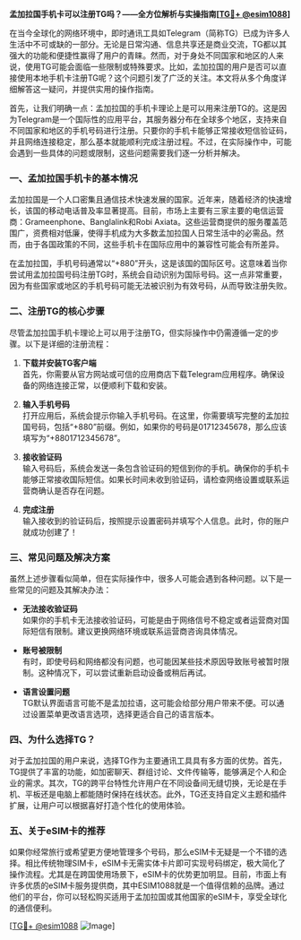 **孟加拉国手机卡可以注册TG吗？——全方位解析与实操指南[[TG💪+ @esim1088](https://t.me/s/esim1088)]**

在当今全球化的网络环境中，即时通讯工具如Telegram（简称TG）已成为许多人生活中不可或缺的一部分。无论是日常沟通、信息共享还是商业交流，TG都以其强大的功能和便捷性赢得了用户的青睐。然而，对于身处不同国家和地区的人来说，使用TG可能会面临一些限制或特殊要求。比如，孟加拉国的用户是否可以直接使用本地手机卡注册TG呢？这个问题引发了广泛的关注。本文将从多个角度详细解答这一疑问，并提供实用的操作指南。

首先，让我们明确一点：孟加拉国的手机卡理论上是可以用来注册TG的。这是因为Telegram是一个国际性的应用平台，其服务器分布在全球多个地区，支持来自不同国家和地区的手机号码进行注册。只要你的手机卡能够正常接收短信验证码，并且网络连接稳定，那么基本就能顺利完成注册过程。不过，在实际操作中，可能会遇到一些具体的问题或限制，这些问题需要我们逐一分析并解决。

### **一、孟加拉国手机卡的基本情况**

孟加拉国是一个人口密集且通信技术快速发展的国家。近年来，随着经济的快速增长，该国的移动电话普及率显著提高。目前，市场上主要有三家主要的电信运营商：Grameenphone、Banglalink和Robi Axiata。这些运营商提供的服务覆盖范围广，资费相对低廉，使得手机成为大多数孟加拉国人日常生活中的必需品。然而，由于各国政策的不同，这些手机卡在国际应用中的兼容性可能会有所差异。

在孟加拉国，手机号码通常以“+880”开头，这是该国的国际区号。这意味着当你尝试用孟加拉国号码注册TG时，系统会自动识别为国际号码。这一点非常重要，因为有些国家或地区的手机号码可能无法被识别为有效号码，从而导致注册失败。

### **二、注册TG的核心步骤**

尽管孟加拉国手机卡理论上可以用于注册TG，但实际操作中仍需遵循一定的步骤。以下是详细的注册流程：

1. **下载并安装TG客户端**  
   首先，你需要从官方网站或可信的应用商店下载Telegram应用程序。确保设备的网络连接正常，以便顺利下载和安装。

2. **输入手机号码**  
   打开应用后，系统会提示你输入手机号码。在这里，你需要填写完整的孟加拉国号码，包括“+880”前缀。例如，如果你的号码是01712345678，那么应该填写为“+8801712345678”。

3. **接收验证码**  
   输入号码后，系统会发送一条包含验证码的短信到你的手机。确保你的手机卡能够正常接收国际短信。如果长时间未收到验证码，请检查网络设置或联系运营商确认是否存在问题。

4. **完成注册**  
   输入接收到的验证码后，按照提示设置密码并填写个人信息。此时，你的账户就成功创建了！

### **三、常见问题及解决方案**

虽然上述步骤看似简单，但在实际操作中，很多人可能会遇到各种问题。以下是一些常见的问题及其解决办法：

- **无法接收验证码**  
  如果你的手机卡无法接收验证码，可能是由于网络信号不稳定或者运营商对国际短信有限制。建议更换网络环境或联系运营商咨询具体情况。

- **账号被限制**  
  有时，即使号码和网络都没有问题，也可能因某些技术原因导致账号被暂时限制。这种情况下，可以尝试重新启动设备或稍后再试。

- **语言设置问题**  
  TG默认界面语言可能不是孟加拉语，这可能会给部分用户带来不便。可以通过设置菜单更改语言选项，选择更适合自己的语言版本。

### **四、为什么选择TG？**

对于孟加拉国的用户来说，选择TG作为主要通讯工具具有多方面的优势。首先，TG提供了丰富的功能，如加密聊天、群组讨论、文件传输等，能够满足个人和企业的需求。其次，TG的跨平台特性允许用户在不同设备间无缝切换，无论是在手机、平板还是电脑上都能随时保持在线状态。此外，TG还支持自定义主题和插件扩展，让用户可以根据喜好打造个性化的使用体验。

### **五、关于eSIM卡的推荐**

如果你经常旅行或希望更方便地管理多个号码，那么eSIM卡无疑是一个不错的选择。相比传统物理SIM卡，eSIM卡无需实体卡片即可实现号码绑定，极大简化了操作流程。尤其是在跨国使用场景下，eSIM卡的优势更加明显。目前，市面上有许多优质的eSIM卡服务提供商，其中ESIM1088就是一个值得信赖的品牌。通过他们的平台，你可以轻松购买适用于孟加拉国或其他国家的eSIM卡，享受全球化的通信便利。

[[TG💪+ @esim1088](https://t.me/s/esim1088) ![Image](https://i.postimg.cc/4NQfJmqS/Snipaste-2025-05-13-00-14-12.png)]